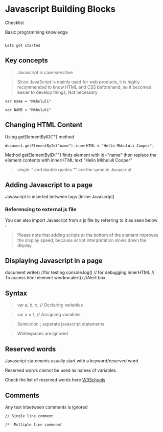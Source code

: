# Javascript Building Blocks

Checklist

Basic programming knowledge

```

Lets get started

````

## Key concepts

> Javascript is case sensitive

> Since JavaScript is mainly used for web products, it is highly recommended to know HTML and CSS beforehand,
 so it becomes easier to develop things, Not necessary



````
var name = "Mkhululi"

var NAME = "Mkhululi"

````

## Changing HTML Content

Using getElementByID("") method

```` document.getElementById("name").innerHTML = "Hello Mkhululi Cooper"; ````

Method getElementByID("") finds element with id="name" then replace the element contents with innerHTML text "Hello Mkhululi Cooper"

> single '' and double quotes "" are the same in Javascript

## Adding Javascript to a page

Javascript is inserted between <script></script> tags (Inline Javascript)

### Referencing to external js file

You can also import Javascript from a js file by referring to it as seen below :

<script src="jsfile.js"></script>


> Please note that adding scripts at the bottom of the <body> element improves the display speed, 
because script interpretation slows down the display

## Displaying Javascript in a page

document.write() //for testing
console.log() // for debugging
innerHTML // To access html element
window.alert() //Alert box

## Syntax

> var a, b, c; // Declaring variables

> var a = 1; // Assigning variables

> Semicolon ; seperate javascript statements

> Whitespaces are ignored


## Reserved words

Javascript statements usually start with a keyword/reserved word.

Reserved words cannot be used as names of variables.

Check the list of reserved words here [W3Schools](https://www.w3schools.com/js/js_reserved.asp)

## Comments

Any text inbetween comments is ignored

```` // Single line comment ````

```` /*  Multiple line commeont ````




